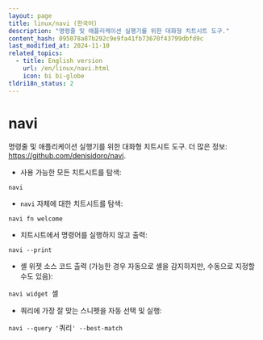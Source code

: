 ```yaml
---
layout: page
title: linux/navi (한국어)
description: "명령줄 및 애플리케이션 실행기를 위한 대화형 치트시트 도구."
content_hash: 095078a87b292c9e9fa41fb73670f43799dbfd9c
last_modified_at: 2024-11-10
related_topics:
  - title: English version
    url: /en/linux/navi.html
    icon: bi bi-globe
tldri18n_status: 2
---
```

# navi

명령줄 및 애플리케이션 실행기를 위한 대화형 치트시트 도구.
더 많은 정보: <https://github.com/denisidoro/navi>.

- 사용 가능한 모든 치트시트를 탐색:

`navi`

- `navi` 자체에 대한 치트시트를 탐색:

`navi fn welcome`

- 치트시트에서 명령어를 실행하지 않고 출력:

`navi --print`

- 셸 위젯 소스 코드 출력 (가능한 경우 자동으로 셸을 감지하지만, 수동으로 지정할 수도 있음):

`navi widget `<span class="tldr-var badge badge-pill bg-dark-lm bg-white-dm text-white-lm text-dark-dm font-weight-bold">셸</span>

- 쿼리에 가장 잘 맞는 스니펫을 자동 선택 및 실행:

`navi --query '`<span class="tldr-var badge badge-pill bg-dark-lm bg-white-dm text-white-lm text-dark-dm font-weight-bold">쿼리</span>`' --best-match`
